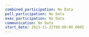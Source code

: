 ```yaml
---
combined_participation: No Data
poll_participation: No Data
exec_participation: No Data
communication: No Data
start_date: 2021-11-22T00:00:00.000Z
---
```

